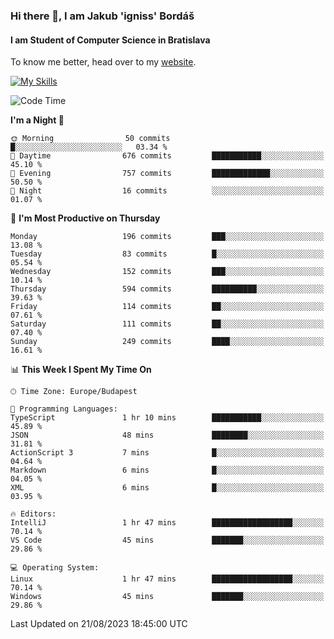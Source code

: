### Hi there 👋, I am Jakub 'igniss' Bordáš

#### I am Student of Computer Science in Bratislava
To know me better, head over to my [website](https://bordas.sk).

[![My Skills](https://skillicons.dev/icons?i=js,html,css,figma,svelte,java,kotlin,python,postgresql,typescript,nest,nodejs)](https://bordas.sk)


<!--START_SECTION:waka-->
![Code Time](http://img.shields.io/badge/Code%20Time-1%2C199%20hrs%2013%20mins-blue)

**I'm a Night 🦉** 

```text
🌞 Morning                50 commits          █░░░░░░░░░░░░░░░░░░░░░░░░   03.34 % 
🌆 Daytime                676 commits         ███████████░░░░░░░░░░░░░░   45.10 % 
🌃 Evening                757 commits         █████████████░░░░░░░░░░░░   50.50 % 
🌙 Night                  16 commits          ░░░░░░░░░░░░░░░░░░░░░░░░░   01.07 % 
```
📅 **I'm Most Productive on Thursday** 

```text
Monday                   196 commits         ███░░░░░░░░░░░░░░░░░░░░░░   13.08 % 
Tuesday                  83 commits          █░░░░░░░░░░░░░░░░░░░░░░░░   05.54 % 
Wednesday                152 commits         ███░░░░░░░░░░░░░░░░░░░░░░   10.14 % 
Thursday                 594 commits         ██████████░░░░░░░░░░░░░░░   39.63 % 
Friday                   114 commits         ██░░░░░░░░░░░░░░░░░░░░░░░   07.61 % 
Saturday                 111 commits         ██░░░░░░░░░░░░░░░░░░░░░░░   07.40 % 
Sunday                   249 commits         ████░░░░░░░░░░░░░░░░░░░░░   16.61 % 
```


📊 **This Week I Spent My Time On** 

```text
🕑︎ Time Zone: Europe/Budapest

💬 Programming Languages: 
TypeScript               1 hr 10 mins        ███████████░░░░░░░░░░░░░░   45.89 % 
JSON                     48 mins             ████████░░░░░░░░░░░░░░░░░   31.81 % 
ActionScript 3           7 mins              █░░░░░░░░░░░░░░░░░░░░░░░░   04.64 % 
Markdown                 6 mins              █░░░░░░░░░░░░░░░░░░░░░░░░   04.05 % 
XML                      6 mins              █░░░░░░░░░░░░░░░░░░░░░░░░   03.95 % 

🔥 Editors: 
IntelliJ                 1 hr 47 mins        ██████████████████░░░░░░░   70.14 % 
VS Code                  45 mins             ███████░░░░░░░░░░░░░░░░░░   29.86 % 

💻 Operating System: 
Linux                    1 hr 47 mins        ██████████████████░░░░░░░   70.14 % 
Windows                  45 mins             ███████░░░░░░░░░░░░░░░░░░   29.86 % 
```


 Last Updated on 21/08/2023 18:45:00 UTC
<!--END_SECTION:waka-->
